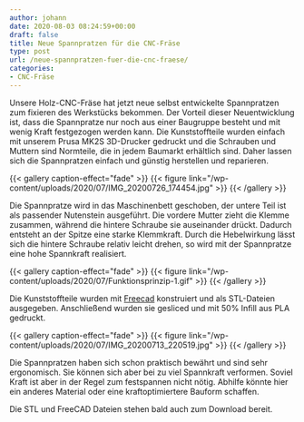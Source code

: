 ```yaml
---
author: johann
date: 2020-08-03 08:24:59+00:00
draft: false
title: Neue Spannpratzen für die CNC-Fräse
type: post
url: /neue-spannpratzen-fuer-die-cnc-fraese/
categories:
- CNC-Fräse
---
```



Unsere Holz-CNC-Fräse hat jetzt neue selbst entwickelte Spannpratzen zum fixieren des Werkstücks bekommen. Der Vorteil dieser Neuentwicklung ist, dass die Spannpratze nur noch aus einer Baugruppe besteht und mit wenig Kraft festgezogen werden kann. Die Kunststoffteile wurden einfach mit unserem Prusa MK2S 3D-Drucker gedruckt und die Schrauben und Muttern sind Normteile,  die in jedem Baumarkt erhältlich sind. Daher lassen sich die Spannpratzen einfach und günstig herstellen und reparieren.

<!--more-->

{{< gallery caption-effect="fade" >}}
  {{< figure link="/wp-content/uploads/2020/07/IMG_20200726_174454.jpg" >}}
{{< /gallery >}}


Die Spannpratze wird in das Maschinenbett geschoben, der untere Teil ist als passender Nutenstein ausgeführt. Die vordere Mutter zieht die Klemme zusammen, während die hintere Schraube sie auseinander drückt. Dadurch entsteht an der Spitze eine starke Klemmkraft. Durch die Hebelwirkung lässt sich die hintere Schraube relativ leicht drehen, so wird mit der Spannpratze eine hohe Spannkraft realisiert.

{{< gallery caption-effect="fade" >}}
  {{< figure link="/wp-content/uploads/2020/07/Funktionsprinzip-1.gif" >}}
{{< /gallery >}}

Die Kunststoffteile wurden mit [Freecad](https://www.freecadweb.org/?lang=de) konstruiert und als STL-Dateien ausgegeben. Anschließend wurden sie gesliced und mit 50% Infill aus PLA gedruckt.

{{< gallery caption-effect="fade" >}}
  {{< figure link="/wp-content/uploads/2020/07/IMG_20200713_220519.jpg" >}}
{{< /gallery >}}

Die Spannpratzen haben sich schon praktisch bewährt und sind sehr ergonomisch. Sie können sich aber bei zu viel Spannkraft verformen. Soviel Kraft ist aber in der Regel zum festspannen nicht nötig. Abhilfe könnte hier ein anderes Material oder eine kraftoptimiertere Bauform schaffen.  
  
Die STL und FreeCAD Dateien stehen bald auch zum Download bereit.


